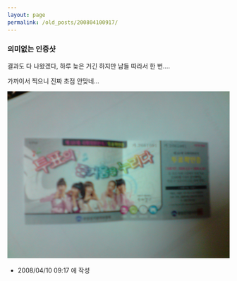 ```yaml
---
layout: page
permalink: /old_posts/200804100917/
---
```


### 의미없는 인증샷


결과도 다 나왔겠다, 하루 늦은 거긴 하지만 남들 따라서 한 번....

가까이서 찍으니 진짜 초점 안맞네...

![c0003499_47fd5c7da3737.jpg](200804100917/c0003499_47fd5c7da3737.jpg)





- 2008/04/10 09:17 에 작성